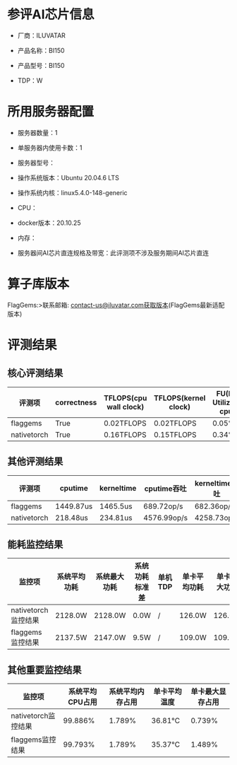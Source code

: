 # 参评AI芯片信息

* 厂商：ILUVATAR

* 产品名称：BI150
* 产品型号：BI150
* TDP：W

# 所用服务器配置

* 服务器数量：1


* 单服务器内使用卡数：1
* 服务器型号：
* 操作系统版本：Ubuntu 20.04.6 LTS
* 操作系统内核：linux5.4.0-148-generic
* CPU：
* docker版本：20.10.25
* 内存：
* 服务器间AI芯片直连规格及带宽：此评测项不涉及服务期间AI芯片直连

# 算子库版本
FlagGems:>联系邮箱: contact-us@iluvatar.com获取版本(FlagGems最新适配版本)

# 评测结果

## 核心评测结果

| 评测项  | correctness | TFLOPS(cpu wall clock) | TFLOPS(kernel clock) | FU(FLOPS Utilization)-cputime | FU-kerneltime |
| ---- | -------------- | -------------- | ------------ | ------ | ----- |
| flaggems | True    | 0.02TFLOPS       | 0.02TFLOPS        | 0.05% | 0.05% |
| nativetorch | True    | 0.16TFLOPS      | 0.15TFLOPS      | 0.34%      | 0.31%    |

## 其他评测结果

| 评测项  | cputime | kerneltime | cputime吞吐 | kerneltime吞吐 | 无预热时延 | 预热后时延 |
| ---- | -------------- | -------------- | ------------ | ------------ | -------------- | -------------- |
| flaggems | 1449.87us       | 1465.5us        | 689.72op/s | 682.36op/s | 26195281.79us | 2542.81us |
| nativetorch | 218.48us       | 234.81us        | 4576.99op/s | 4258.73op/s | 68251.63us | 914.11us |

## 能耗监控结果

| 监控项  | 系统平均功耗  | 系统最大功耗  | 系统功耗标准差 | 单机TDP | 单卡平均功耗 | 单卡最大功耗 | 单卡功耗标准差 | 单卡TDP |
| ---- | ------- | ------- | ------- | ----- | ------------ | ------------ | ------------- | ----- |
| nativetorch监控结果 | 2128.0W | 2128.0W | 0.0W   | /     | 126.0W       | 126.0W      | 0.0W        | 350W  |
| flaggems监控结果 | 2137.5W | 2147.0W | 9.5W   | /     | 109.0W       | 109.0W      | 0.0W        | 350W  |

## 其他重要监控结果

| 监控项  | 系统平均CPU占用 | 系统平均内存占用 | 单卡平均温度 | 单卡最大显存占用 |
| ---- | --------- | -------- | ------------ | -------------- |
| nativetorch监控结果 | 99.886%    | 1.789%   | 36.81°C       | 0.739%        |
| flaggems监控结果 | 99.793%    | 1.789%   | 35.37°C       | 1.489%        |